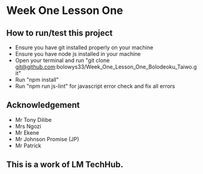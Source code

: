 # Week One Lesson One
## How to run/test this project
- Ensure you have git installed properly on your machine
- Ensure you have node js installed in your machine
- Open your terminal and run "git clone git@github.com:bolowys33/Week_One_Lesson_One_Bolodeoku_Taiwo.git"
- Run "npm install"
- Run "npm run js-lint" for javascript error check and fix all errors
## Acknowledgement
- Mr Tony Dilibe
- Mrs Ngozi
- Mr Ekene
- Mr Johnson Promise (JP)
- Mr Patrick
## This is a work of LM TechHub.